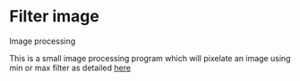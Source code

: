 # Filter image
Image processing

This is a small image processing program which will pixelate an image using min or max filter as detailed [here](https://www.nayuki.io/page/sliding-window-minimum-maximum-algorithm)
